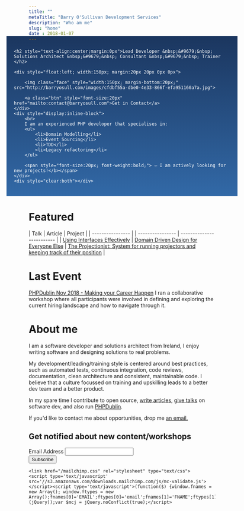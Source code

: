 ```yaml
---
title: ""
metaTitle: "Barry O'Sullivan Development Services"
description: "Who am me"
slug: "home"
date : 2018-01-07
---
```

<div style="padding:20px;color:#fff;background: linear-gradient(#1b365f, #3269a7); margin: -30px -60px 0px;">

    <h2 style="text-align:center;margin:0px">Lead Developer &nbsp;&#9679;&nbsp; Solutions Architect &nbsp;&#9679;&nbsp; Consultant &nbsp;&#9679;&nbsp; Trainer </h2>

    <div style="float:left; width:150px; margin:20px 20px 0px 0px">

        <img class="face" style="width:150px; margin-bottom:20px;" src="http://barryosull.com/images/cfdbf55a-dbe0-4e33-866f-efa951160a7a.jpg">
    
        <a class="btn" style="font-size:20px" href="mailto:contact@barryosull.com">Get in Contact</a>
    </div>
    <div style="display:inline-block">
        <br>
        I am an experienced PHP developer that specialises in:
        <ul>
            <li>Domain Modelling</li>
            <li>Event Sourcing</li>
            <li>TDD</li>
            <li>Legacy refactoring</li>
        </ul>
        
        <span style="font-size:20px; font-weight:bold;"> ⇦ I am actively looking for new projects!</b></span>
    </div>
    <div style="clear:both"></div>
</div>

# Featured
| Talk | Article | Project | 
| ---------------- | | ---------------- | ------------------------- |
| [Using Interfaces Effectively](https://www.youtube.com/watch?v=5ZsTXTE52mE&t=16s) | [Domain Driven Design for Everyone Else](/blog/domain-driven-design-for-everyone-else) | [The Projectionist: System for running projectors and keeping track of their position](https://github.com/barryosull/the-projectionist) |

# Last Event
[PHPDublin Nov 2018 - Making your Career Happen](https://www.meetup.com/PHP-Dublin/events/256204461/)
I ran a collaborative workshop where all participants were involved in defining and exploring the current hiring landscape and how to navigate through it.

# About me
I am a software developer and solutions architect from Ireland, I enjoy writing software and designing solutions to real problems.

My development/leading/training style is centered around best practices, such as automated tests, continuous integration, code reviews, documentation, clean architecture and consistent, maintainable code. I believe that a culture focussed on training and upskilling leads to a better dev team and a better product.

In my spare time I contribute to open source, [write articles](/blog), [give talks](/talks) on software dev, and also run [PHPDublin](https://www.meetup.com/PHP-Dublin/).

If you'd like to contact me about opportunities, drop me <a href="mailto:contact@barryosull.com">an email.</a>

<div id="mc_embed_signup">
    <form action="https://barryosull.us17.list-manage.com/subscribe/post?u=9b492ce0918014d517e6f5985&amp;id=6f3befd048" method="post" id="mc-embedded-subscribe-form" name="mc-embedded-subscribe-form" class="validate" target="_blank" novalidate>
        <div id="mc_embed_signup_scroll">
            <h2>Get notified about new content/workshops</h2>
            <div class="mc-field-group">
                <label for="mce-EMAIL">Email Address
                </label>
                <input type="email" value="" name="EMAIL" class="required email" id="mce-EMAIL">
            </div>
            <div id="mce-responses" class="clear">
                <div class="response" id="mce-error-response" style="display:none"></div>
                <div class="response" id="mce-success-response" style="display:none"></div>
            </div>    <!-- real people should not fill this in and expect good things - do not remove this or risk form bot signups-->
            <div style="position: absolute; left: -5000px;" aria-hidden="true"><input type="text" name="b_9b492ce0918014d517e6f5985_6f3befd048" tabindex="-1" value=""></div>
            <div class="clear"><input type="submit" value="Subscribe" name="subscribe" id="mc-embedded-subscribe" class="button"></div>
        </div>
    </form>

    <link href="/mailchimp.css" rel="stylesheet" type="text/css">
    <script type='text/javascript' src='//s3.amazonaws.com/downloads.mailchimp.com/js/mc-validate.js'></script><script type='text/javascript'>(function($) {window.fnames = new Array(); window.ftypes = new Array();fnames[0]='EMAIL';ftypes[0]='email';fnames[1]='FNAME';ftypes[1]='text';fnames[2]='LNAME';ftypes[2]='text';fnames[3]='ADDRESS';ftypes[3]='address';fnames[4]='PHONE';ftypes[4]='phone';fnames[5]='BIRTHDAY';ftypes[5]='birthday';}(jQuery));var $mcj = jQuery.noConflict(true);</script>

</div>